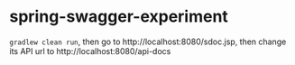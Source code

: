 spring-swagger-experiment
=========================

`gradlew clean run`, then go to http://localhost:8080/sdoc.jsp, then change its API url to http://localhost:8080/api-docs
